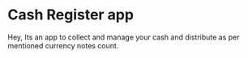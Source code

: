 # Cash Register app

Hey, Its an app to collect and manage your cash and distribute as per mentioned currency notes count.


